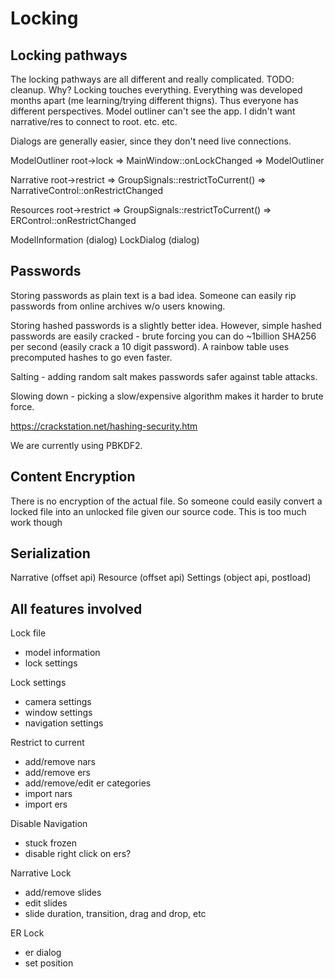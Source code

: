 # Locking

## Locking pathways

The locking pathways are all different and really complicated. TODO: cleanup. Why? Locking touches everything. Everything was developed months apart (me learning/trying different thigns). Thus everyone has different perspectives. Model outliner can't see the app. I didn't want narrative/res to connect to root. etc. etc.

Dialogs are generally easier, since they don't need live connections.

ModelOutliner
root->lock => MainWindow::onLockChanged => ModelOutliner

Narrative
root->restrict => GroupSignals::restrictToCurrent() => NarrativeControl::onRestrictChanged

Resources
root->restrict => GroupSignals::restrictToCurrent() => ERControl::onRestrictChanged

ModelInformation (dialog)
LockDialog (dialog)

## Passwords

Storing passwords as plain text is a bad idea. Someone can easily rip passwords from online archives w/o users knowing.

Storing hashed passwords is a slightly better idea. However, simple hashed passwords are easily cracked - brute forcing you can do ~1billion SHA256 per second (easily crack a 10 digit password). A rainbow table uses precomputed hashes to go even faster.

Salting - adding random salt makes passwords safer against table attacks.

Slowing down - picking a slow/expensive algorithm makes it harder to brute force.

https://crackstation.net/hashing-security.htm

We are currently using PBKDF2.

## Content Encryption

There is no encryption of the actual file. So someone could easily convert a locked file into an unlocked file given our source code. This is too much work though

## Serialization

Narrative (offset api)
Resource (offset api)
Settings (object api, postload)

## All features involved

Lock file
- model information
- lock settings

Lock settings
- camera settings
- window settings
- navigation settings

Restrict to current
- add/remove nars
- add/remove ers
- add/remove/edit er categories
- import nars
- import ers

Disable Navigation
- stuck frozen
- disable right click on ers?

Narrative Lock
- add/remove slides
- edit slides
- slide duration, transition, drag and drop, etc

ER Lock
- er dialog
- set position

